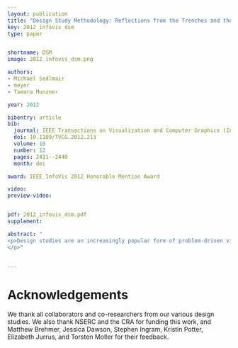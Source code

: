 ```yaml
---
layout: publication
title: "Design Study Methodology: Reflections from the Trenches and the Stacks"
key: 2012_infovis_dsm
type: paper


shortname: DSM
image: 2012_infovis_dsm.png

authors:
- Michael Sedlmair
- meyer
- Tamara Munzner

year: 2012

bibentry: article
bib:
  journal: IEEE Transactions on Visualization and Computer Graphics (InfoVis '12)
  doi: 10.1109/TVCG.2012.213
  volume: 18
  number: 12
  pages: 2431--2440
  month: dec

award: IEEE InfoVis 2012 Honorable Mention Award

video: 
preview-video: 


pdf: 2012_infovis_dsm.pdf
supplement:

abstract: "
<p>Design studies are an increasingly popular form of problem-driven visualization research, yet there is little guidance available about how to do them effectively. In this paper we reflect on our combined experience of conducting twenty-one design studies, as well as reading and reviewing many more, and on an extensive literature review of other field work methods and methodologies. Based on this foundation we provide definitions, propose a methodological framework, and provide practical guidance for conducting design studies. We define a design study as a project in which visualization researchers analyze a specific real-world problem faced by domain experts, design a visualization system that supports solving this problem, validate the design, and reflect about lessons learned in order to refine visualization design guidelines. We characterize two axes - a task clarity axis from fuzzy to crisp and an information location axis from the domain expert's head to the computer - and use these axes to reason about design study contributions, their suitability, and uniqueness from other approaches. The proposed methodological framework consists of 9 stages: learn, winnow, cast, discover, design, implement, deploy, reflect, and write. For each stage we provide practical guidance and outline potential pitfalls. We also conducted an extensive literature survey of related methodological approaches that involve a significant amount of qualitative field work, and compare design study methodology to that of ethnography, grounded theory, and action research. 
</p>"


---
```


# Acknowledgements

We thank all collaborators and co-researchers from our various design studies. We also thank NSERC and the CRA for funding this work, and Matthew Brehmer, Jessica Dawson, Stephen Ingram, Kristin Potter, Elizabeth Jurrus, and Torsten Moller for their feedback.